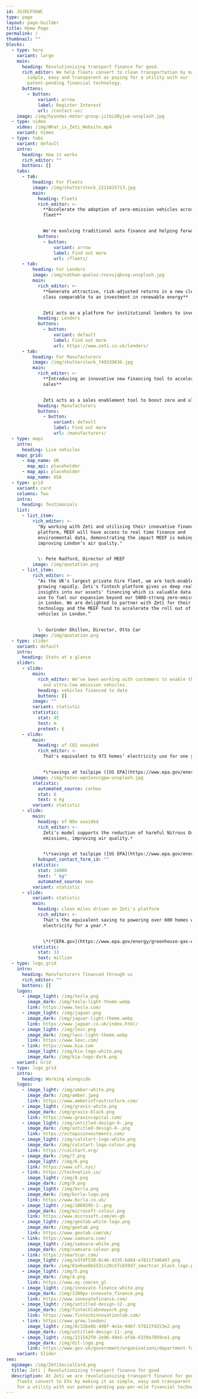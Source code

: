 ```yaml
---
id: JUJDCFVbWC
type: page
layout: page-builder
title: Home Page
permalink: /
thumbnail: ""
blocks:
  - type: hero
    variant: large
    main:
      heading: Revolutionizing transport finance for good.
      rich_editor: We help fleets convert to clean transportation by making it as
        simple, easy and transparent as paying for a utility with our
        patent-pending financial technology.
      buttons:
        - button:
            variant: arrow
            label: Register Interest
            url: /contact-us/
    image: /img/hyundai-motor-group-jitbid8yjue-unsplash.jpg
  - type: video
    video: /img/What_is_Zeti_Website.mp4
    variant: Vimeo
  - type: tabs
    variant: default
    intro:
      heading: How it works
      rich_editor: ""
      buttons: []
    tabs:
      - tab:
          heading: For Fleets
          image: /img/shutterstock_2221825713.jpg
          main:
            heading: Fleets
            rich_editor: >-
              **Accelerate the adoption of zero-emission vehicles across your
              fleet**


              We're evolving traditional auto finance and helping forward-thinking fleet operators convert to electric vehicles by making it as simple, easy and transparent as paying for a utility.
            buttons:
              - button:
                  variant: arrow
                  label: Find out more
                  url: /fleets/
      - tab:
          heading: For Lenders
          image: /img/nathan-queloz-rnzvujqbvsg-unsplash.jpg
          main:
            rich_editor: >-
              **Generate attractive, risk-adjusted returns in a new clean asset
              class comparable to an investment in renewable energy**


              Zeti acts as a platform for institutional lenders to invest into clean, connected vehicle fleets through a flexible model; managing automated invoicing and payment collection; and real-time financial and sustainability reporting for lenders via our patent-pending digital platform.
            heading: Lenders
            buttons:
              - button:
                  variant: default
                  label: Find out more
                  url: https://www.zeti.co.uk/lenders/
      - tab:
          heading: For Manufacturers
          image: /img/shutterstock_749339836.jpg
          main:
            rich_editor: >-
              **Introducing an innovative new financing tool to accelerate
              sales**


              Zeti acts as a sales enablement tool to boost zero and ultra-low-emission vehicle sales by offering your fleet customers flexible repayments for vehicle finance, rather than having a fixed monthly cost. Zeti’s software can also be used to deploy your in-house finance, enabling you to offer your own payment solutions.
            heading: Manufacturers
            buttons:
              - button:
                  variant: default
                  label: Find out more
                  url: /manufacturers/
  - type: maps
    intro:
      heading: Live vehicles
    maps_grid:
      - map_name: UK
        map_api: placeholder
      - map_api: placeholder
        map_name: USA
  - type: grid
    variant: card
    columns: Two
    intro:
      heading: Testimonials
    list:
      - list_item:
          rich_editor: >-
            "By working with Zeti and utilising their innovative financing
            platform, MEEF will have access to real time finance and
            environmental data, demonstrating the impact MEEF is making in
            improving London’s air quality."


            \- Pete Radford, Director of MEEF
          image: /img/quotation.png
      - list_item:
          rich_editor: >-
            "As the UK's largest private hire fleet, we are tech-enabled and
            growing rapidly. Zeti's fintech platform gives us deep real-time
            insights into our assets' financing which is valuable data we will
            use to fuel our expansion beyond our 5000-strong zero-emission fleet
            in London. We are delighted to partner with Zeti for their financial
            technology and the MEEF fund to accelerate the roll out of clean
            vehicles in London.”


            \- Gurinder Dhillon, Director, Otto Car
          image: /img/quotation.png
  - type: slider
    variant: default
    intro:
      heading: Stats at a glance
    slider:
      - slide:
          main:
            rich_editor: We’ve been working with customers to enable the deployment of zero
              and ultra-low emission vehicles.
            heading: vehicles financed to date
            buttons: []
          image: ""
          variant: statistic
          statistic:
            stat: 45
            text: m
            pretext: $
      - slide:
          main:
            heading: of CO2 avoided
            rich_editor: >-
              ﻿That's equivalent to 973 homes’ electricity use for one year.*


              *\*﻿savings at tailpipe ([US EPA](https://www.epa.gov/energy/greenhouse-gas-equivalencies-calculator))*
          image: /img/tezos-wpn1xnccgpw-unsplash.jpg
          statistic:
            automated_source: carbon
            stat: 6
            text: m kg
          variant: statistic
      - slide:
          main:
            heading: of NOx avoided
            rich_editor: >-
              Zeti’s model supports the reduction of harmful Nitrous Oxide
              emissions, improving air quality.*


              *\*﻿savings at tailpipe ([US EPA](https://www.epa.gov/energy/greenhouse-gas-equivalencies-calculator))*
            hubspot_contact_form_id: ""
          statistic:
            stat: 14000
            text: " kg"
            automated_source: nox
          variant: statistic
      - slide:
          variant: statistic
          main:
            heading: clean miles driven on Zeti's platform
            rich_editor: >-
              ﻿That's the equivalent saving to powering over 600 homes with
              electricity for a year.*


              \*﻿(*[EPA.gov](https://www.epa.gov/energy/greenhouse-gas-equivalencies-calculator)*)
          statistic:
            stat: 33
            text: million
  - type: logo_grid
    intro:
      heading: Manufacturers financed through us
      rich_editor: ""
      buttons: []
    logos:
      - image_light: /img/tesla.png
        image_dark: /img/tesla-light-theme.webp
        link: https://www.tesla.com/
      - image_light: /img/jaguar.png
        image_dark: /img/jaguar-light-theme.webp
        link: https://www.jaguar.co.uk/index.html/
      - image_light: /img/levc.png
        image_dark: /img/levc-light-theme.webp
        link: https://www.levc.com/
      - link: https://www.kia.com
        image_light: /img/kia-logo-white.png
        image_dark: /img/kia-logo-dark.png
    variant: Grid
  - type: logo_grid
    intro:
      heading: Working alongside
    logos:
      - image_light: /img/amber-white.png
        image_dark: /img/amber.jpeg
        link: https://www.amberinfrastructure.com/
      - image_light: /img/gravis-white.png
        image_dark: /img/gravis-black.png
        link: https://www.graviscapital.com/
      - image_light: /img/untitled-design-9-.png
        image_dark: /img/untitled-design-8-.png
        link: https://octopusinvestments.com/
      - image_light: /img/calstart-logo-white.png
        image_dark: /img/calstart-logo-colour.png
        link: https://calstart.org/
      - image_dark: /img/7.png
        image_light: /img/6.png
        link: https://www.ufl.nyc/
      - link: https://technation.io/
        image_light: /img/8.png
        image_dark: /img/9.png
      - image_light: /img/bvrla.png
        image_dark: /img/bvrla-logo.png
        link: https://www.bvrla.co.uk/
      - image_light: /img/1069295-1-.png
        image_dark: /img/microsoft-colour.png
        link: https://www.microsoft.com/en-gb
      - image_light: /img/geotab-white-logo.png
        image_dark: /img/geotab.png
        link: https://www.geotab.com/uk/
      - link: https://www.samsara.com/
        image_light: /img/samsara-white.png
        image_dark: /img/samsara-colour.png
      - link: https://smartcar.com/
        image_light: /img/e3fdf530-8c46-4335-bd84-e7811f346497.png
        image_dark: /img/61e6ee6b553cc20c5fcb59d7_smartcar_black_logo.png
      - image_light: /img/5.png
        image_dark: /img/4.png
        link: https://www.ey.com/en_gl
      - image_light: /img/innovate-finance-white.png
        image_dark: /img/1200px-innovate_finance.png
        link: https://www.innovatefinance.com/
      - image_light: /img/untitled-design-12-.png
        image_dark: /img/fintechlabnewyork.png
        link: https://www.fintechinnovationlab.com/
      - link: https://www.grow.london/
        image_light: /img/6c32be8b-498f-4e1e-946f-578137d253e2.png
        image_dark: /img/untitled-design-11-.png
      - image_light: /img/221542f0-2e96-49e5-afeb-6339a7859ce1.png
        image_dark: /img/dit-logo.png
        link: https://www.gov.uk/government/organisations/department-for-business-and-trade
    variant: Slider
seo:
  ogimage: /img/ZetiSocialCard.png
  title: Zeti | Revolutionizing transport finance for good
  description: At Zeti we are revolutionizing transport finance for good. We help
    fleets convert to EVs by making it as simple, easy and transparent as paying
    for a utility with our patent-pending pay-per-mile financial technology.
---
```

